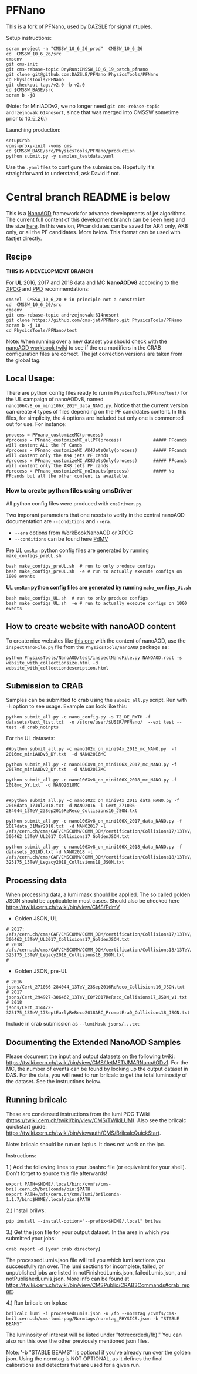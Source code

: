 # PFNano
This is a fork of PFNano, used by DAZSLE for signal ntuples. 

Setup instructions:
```
scram project -n "CMSSW_10_6_26_prod"  CMSSW_10_6_26
cd  CMSSW_10_6_26/src
cmsenv
git cms-init
git cms-rebase-topic DryRun:CMSSW_10_6_19_patch_pfnano
git clone git@github.com:DAZSLE/PFNano PhysicsTools/PFNano
cd PhysicsTools/PFNano
git checkout tags/v2.0 -b v2.0
cd $CMSSW_BASE/src
scram b -j8
```
(Note: for MiniAODv2, we no longer need `git cms-rebase-topic andrzejnovak:614nosort`, since that was merged into CMSSW sometime prior to 10_6_26.)

Launching production:
```
setupCrab
voms-proxy-init -voms cms
cd $CMSSW_BASE/src/PhysicsTools/PFNano/production
python submit.py -y samples_testdata.yaml
```

Use the `.yaml` files to configure the submission. Hopefully it's straightforward to understand, ask David if not.


# Central branch README is below

This is a [NanoAOD](https://twiki.cern.ch/twiki/bin/view/CMSPublic/WorkBookNanoAOD) framework for advance developments of jet algorithms. 
The current full content of this development branch can be seen [here](http://algomez.web.cern.ch/algomez/testWeb/PFnano_content_v02.html) and the size [here](http://algomez.web.cern.ch/algomez/testWeb/PFnano_size_v02.html).
In this version, PFcandidates can be saved for AK4 only, AK8 only, or all the PF candidates. More below.
This format can be used with [fastjet](http://fastjet.fr) directly.

## Recipe

**THIS IS A DEVELOPMENT BRANCH**

For **UL** 2016, 2017 and 2018 data and MC **NanoAODv8** according to the [XPOG](https://gitlab.cern.ch/cms-nanoAOD/nanoaod-doc/-/wikis/Releases/NanoAODv8) and [PPD](https://twiki.cern.ch/twiki/bin/view/CMS/PdmVRun2LegacyAnalysisSummaryTable) recommendations:

```
cmsrel  CMSSW_10_6_20 # in principle not a constraint
cd  CMSSW_10_6_20/src
cmsenv
git cms-rebase-topic andrzejnovak:614nosort
git clone https://github.com/cms-jet/PFNano.git PhysicsTools/PFNano
scram b -j 10
cd PhysicsTools/PFNano/test
```
Note: When running over a new dataset you should check with [the nanoAOD workbook twiki](https://twiki.cern.ch/twiki/bin/view/CMSPublic/WorkBookNanoAOD#Running_on_various_datasets_from) to see if the era modifiers in the CRAB configuration files are correct. The jet correction versions are taken from the global tag.

## Local Usage:

There are python config files ready to run in `PhysicsTools/PFNano/test/` for the UL campaign of nanoAODv8, named `nano106Xv8_on_mini106X_201*_data_NANO.py`. Notice that the current version can create 4 types of files depending on the PF candidates content. 
In this files, for simplicity, the 4 options are included but only one is commented out for use. For instance:
```
process = PFnano_customizeMC(process)
#process = PFnano_customizeMC_allPF(process)            ##### PFcands will content ALL the PF Cands
#process = PFnano_customizeMC_AK4JetsOnly(process)      ##### PFcands will content only the AK4 jets PF cands
#process = PFnano_customizeMC_AK8JetsOnly(process)      ##### PFcands will content only the AK8 jets PF cands
#process = PFnano_customizeMC_noInputs(process)         ##### No PFcands but all the other content is available.
```



### How to create python files using cmsDriver

All  python config files were produced with `cmsDriver.py`.

Two imporant parameters that one needs to verify in the central nanoAOD documentation are `--conditions` and `--era`. 
- `--era` options from [WorkBookNanoAOD](https://twiki.cern.ch/twiki/bin/view/CMSPublic/WorkBookNanoAOD) or [XPOG](https://gitlab.cern.ch/cms-nanoAOD/nanoaod-doc/-/wikis/Releases/NanoAODv8)
- `--conditions` can be found here [PdMV](https://twiki.cern.ch/twiki/bin/view/CMS/PdmV)

Pre UL `cmsRun` python config files are generated by running `make_configs_preUL.sh`

```
bash make_configs_preUL.sh  # run to only produce configs
bash make_configs_preUL.sh  -e # run to actually execute configs on 1000 events
```

**UL `cmsRun` python config files are generated by running `make_configs_UL.sh`**

```
bash make_configs_UL.sh  # run to only produce configs
bash make_configs_UL.sh  -e # run to actually execute configs on 1000 events
```

## How to create website with nanoAOD content

To create nice websites like [this one](http://algomez.web.cern.ch/algomez/testWeb/JMECustomNano102x_mc_v01.html#Jet) with the content of nanoAOD, use the `inspectNanoFile.py` file from the `PhysicsTools/nanoAOD` package as:
```
python PhysicsTools/NanoAOD/test/inspectNanoFile.py NANOAOD.root -s website_with_collectionsize.html -d website_with_collectiondescription.html
```

## Submission to CRAB

Samples can be submitted to crab using the `submit_all.py` script. Run with `-h` option to see usage. Example can look like this:

```
python submit_all.py -c nano_config.py -s T2_DE_RWTH -f datasets/text_list.txt  -o /store/user/$USER/PFNano/  --ext test --test -d crab_noinpts

```

For the UL datasets:
```
##python submit_all.py -c nano102x_on_mini94x_2016_mc_NANO.py  -f 2016mc_miniAODv3_DY.txt  -d NANO2016MC

python submit_all.py -c nano106Xv8_on_mini106X_2017_mc_NANO.py -f 2017mc_miniAODv2_DY.txt  -d NANO2017MC

python submit_all.py -c nano106Xv8_on_mini106X_2018_mc_NANO.py -f 2018mc_DY.txt  -d NANO2018MC


##python submit_all.py -c nano102x_on_mini94x_2016_data_NANO.py -f 2016data_17Jul2018.txt -d NANO2016 -l Cert_271036-284044_13TeV_23Sep2016ReReco_Collisions16_JSON.txt

python submit_all.py -c nano106Xv8_on_mini106X_2017_data_NANO.py -f 2017data_31Mar2018.txt  -d NANO2017 -l /afs/cern.ch/cms/CAF/CMSCOMM/COMM_DQM/certification/Collisions17/13TeV/Legacy_2017/Cert_294927-306462_13TeV_UL2017_Collisions17_GoldenJSON.txt 

python submit_all.py -c nano106Xv8_on_mini106X_2018_data_NANO.py -f datasets_2018D.txt -d NANO2018 -l /afs/cern.ch/cms/CAF/CMSCOMM/COMM_DQM/certification/Collisions18/13TeV/Legacy_2018/Cert_314472-325175_13TeV_Legacy2018_Collisions18_JSON.txt 

```



## Processing data

When processing data, a lumi mask should be applied. The so called golden JSON should be applicable in most cases. Should also be checked here https://twiki.cern.ch/twiki/bin/view/CMS/PdmV

 * Golden JSON, UL
```
# 2017: /afs/cern.ch/cms/CAF/CMSCOMM/COMM_DQM/certification/Collisions17/13TeV/Legacy_2017/Cert_294927-306462_13TeV_UL2017_Collisions17_GoldenJSON.txt
# 2018: /afs/cern.ch/cms/CAF/CMSCOMM/COMM_DQM/certification/Collisions18/13TeV/Legacy_2018/Cert_314472-325175_13TeV_Legacy2018_Collisions18_JSON.txt
#
```

 * Golden JSON, pre-UL
```
# 2016
jsons/Cert_271036-284044_13TeV_23Sep2016ReReco_Collisions16_JSON.txt
# 2017 
jsons/Cert_294927-306462_13TeV_EOY2017ReReco_Collisions17_JSON_v1.txt
# 2018
jsons/Cert_314472-325175_13TeV_17SeptEarlyReReco2018ABC_PromptEraD_Collisions18_JSON.txt
```

Include in crab submission as `--lumiMask jsons/...txt`

## Documenting the Extended NanoAOD Samples

Please document the input and output datasets on the following twiki: https://twiki.cern.ch/twiki/bin/view/CMS/JetMET/JMARNanoAODv1. For the MC, the number of events can be found by looking up the output dataset in DAS. For the data, you will need to run brilcalc to get the total luminosity of the dataset. See the instructions below. 


## Running brilcalc
These are condensed instructions from the lumi POG TWiki (https://twiki.cern.ch/twiki/bin/view/CMS/TWikiLUM). Also see the brilcalc quickstart guide: https://twiki.cern.ch/twiki/bin/viewauth/CMS/BrilcalcQuickStart.

Note: brilcalc should be run on lxplus. It does not work on the lpc.

Instructions:

1.) Add the following lines to your .bashrc file (or equivalent for your shell). Don't forget to source this file afterwards!

    export PATH=$HOME/.local/bin:/cvmfs/cms-bril.cern.ch/brilconda/bin:$PATH
    export PATH=/afs/cern.ch/cms/lumi/brilconda-1.1.7/bin:$HOME/.local/bin:$PATH
    
2.) Install brilws:

    pip install --install-option="--prefix=$HOME/.local" brilws
    
3.) Get the json file for your output dataset. In the area in which you submitted your jobs:

    crab report -d [your crab directory]
    
The processedLumis.json file will tell you which lumi sections you successfully ran over. The lumi sections for incomplete, failed, or unpublished jobs are listed in notFinishedLumis.json, failedLumis.json, and notPublishedLumis.json. More info can be found at https://twiki.cern.ch/twiki/bin/view/CMSPublic/CRAB3Commands#crab_report.
    
4.) Run brilcalc on lxplus:

    brilcalc lumi -i processedLumis.json -u /fb --normtag /cvmfs/cms-bril.cern.ch/cms-lumi-pog/Normtags/normtag_PHYSICS.json -b "STABLE BEAMS"
    
The luminosity of interest will be listed under "totrecorded(/fb)." You can also run this over the other previously mentioned json files.
    
Note: '-b "STABLE BEAMS"' is optional if you've already run over the golden json. 
        Using the normtag is NOT OPTIONAL, as it defines the final calibrations and detectors that are used for a given run.
